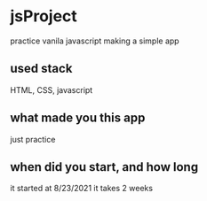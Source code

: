 # jsProject
practice vanila javascript making a simple app

## used stack
HTML, CSS, javascript

## what made you this app
just practice

## when did you start, and how long 
it started at 8/23/2021 
it takes 2 weeks 


